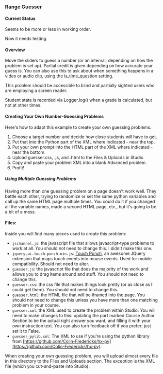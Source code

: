 ### Range Guesser ###

#### Current Status ####

Seems to be more or less in working order.

Now it needs testing.

#### Overview ####
Move the sliders to guess a number (or an interval, depending on how the problem is set up). Partial credit is given depending on how accurate your guess is. You can also use this to ask about when something happens in a video or audio clip, using the is\_time_question setting.

This problem should be accessible to blind and partially sighted users who are employing a screen reader.

Student state is recorded via Logger.log() when a grade is calculated, but not at other times.

#### Creating Your Own Number-Guessing Problems ####

Here's how to adapt this example to create your own guessing problems.

1. Choose a target number and decide how close students will have to get.
2. Put that into the Python part of the XML where indicated - near the top.
3. Put your own prompt into the HTML part of the XML where indicated - near the bottom.
4. Upload guesser.css, .js, and .html to the Files & Uploads in Studio.
5. Copy and paste your problem XML into a blank Advanced problem.
6. Profit!

##### Using Multiple Guessing Problems #####

Having more than one guessing problem on a page doesn't work well. They battle each other, trying to randomize or set the same python variables and call up the same HTML page multiple times. You could do it if you changed all the variable names, made a second HTML page, etc., but it's going to be a bit of a mess.

#### Files: ####

Inside you will find many pieces used to create this problem:

- `jschannel.js`: the javascript file that allows javascript-type problems to work at all. You should not need to change this. I didn't make this one.
- `jquery.ui.touch-punch.min.js`: [Touch Punch](https://github.com/furf/jquery-ui-touch-punch), an awesome JQuery extension that maps touch events into mouse events. Used for mobile compatibility. Should not need to alter.
- `guesser.js`: the javascript file that does the majority of the work and allows you to drag items around and stuff. You should not need to change this.
- `guesser.css`: the css file that makes things look pretty (or as close as I could get them). You should not need to change this.
- `guesser.html`: the HTML file that will be iframed into the page. You should not need to change this unless you have more than one matching problem in your course.
- `guesser.xml`: the XML used to create the problem within Studio. You will need to make changes to this: updating the part marked Course Author Section to be the actual right answer you want, and filling it with your own instruction text. You can also turn feedback off if you prefer; just set it to False.
- `guesser_pylib.xml`: The XML to use if you're using the python library from [https://github.com/Colin-Fredericks/hx-py](https://github.com/Colin-Fredericks/hx-py).

When creating your own guessing problem, you will upload almost every file in this directory to the Files and Uploads section. The exception is the XML file (which you cut-and-paste into Studio).
